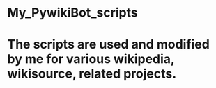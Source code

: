 # My_PywikiBot_scripts
# The scripts are used and modified by me for various wikipedia, wikisource, related projects.

